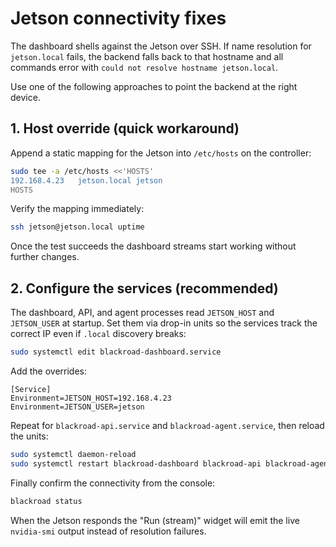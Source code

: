 # Jetson connectivity fixes

The dashboard shells against the Jetson over SSH. If name resolution for
`jetson.local` fails, the backend falls back to that hostname and all commands
error with `could not resolve hostname jetson.local`.

Use one of the following approaches to point the backend at the right device.

## 1. Host override (quick workaround)

Append a static mapping for the Jetson into `/etc/hosts` on the controller:

```sh
sudo tee -a /etc/hosts <<'HOSTS'
192.168.4.23   jetson.local jetson
HOSTS
```

Verify the mapping immediately:

```sh
ssh jetson@jetson.local uptime
```

Once the test succeeds the dashboard streams start working without further
changes.

## 2. Configure the services (recommended)

The dashboard, API, and agent processes read `JETSON_HOST` and `JETSON_USER` at
startup. Set them via drop-in units so the services track the correct IP even if
`.local` discovery breaks:

```sh
sudo systemctl edit blackroad-dashboard.service
```

Add the overrides:

```
[Service]
Environment=JETSON_HOST=192.168.4.23
Environment=JETSON_USER=jetson
```

Repeat for `blackroad-api.service` and `blackroad-agent.service`, then reload the
units:

```sh
sudo systemctl daemon-reload
sudo systemctl restart blackroad-dashboard blackroad-api blackroad-agent
```

Finally confirm the connectivity from the console:

```sh
blackroad status
```

When the Jetson responds the "Run (stream)" widget will emit the live
`nvidia-smi` output instead of resolution failures.
